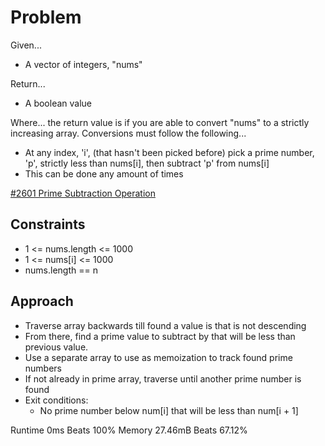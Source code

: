 
# Problem
Given... 
- A vector of integers, "nums"

Return...
- A boolean value

Where...
the return value is if you are able to convert "nums" to a strictly increasing 
array. Conversions must follow the following...
- At any index, 'i', (that hasn't been picked before) pick a prime number, 
'p', strictly less than nums\[i], then subtract 'p' from nums\[i]
- This can be done any amount of times

[#2601 Prime Subtraction Operation](https://leetcode.com/problems/prime-subtraction-operation/description/)

## Constraints
- 1 <= nums.length <= 1000
- 1 <= nums\[i] <= 1000
- nums.length == n

## Approach
- Traverse array backwards till found a value is that is not descending
- From there, find a prime value to subtract by that will be less than 
previous value.
- Use a separate array to use as memoization to track found prime numbers
- If not already in prime array, traverse until another prime number is found
- Exit conditions:
    - No prime number below num\[i] that will be less than num\[i + 1]

Runtime 0ms Beats 100%
Memory 27.46mB Beats 67.12%
